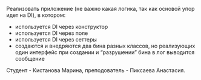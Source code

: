 Реализовать приложение (не важно какая логика, так как основой упор идет на DI), в котором:
- используется DI через конструктор
- используется DI через поле
- используется DI через сеттеры
- создаются и внедряются два бина разных классов, но реализующих один интерфейс
при создании и “разрушении” бина в лог выводится сообщение

Студент - Кистанова Марина, преподователь - Пиксаева Анастасия.
